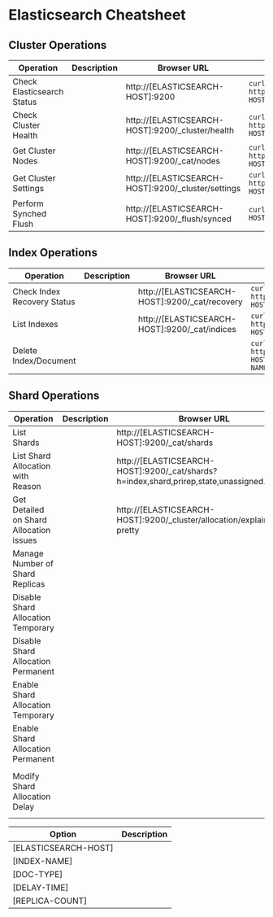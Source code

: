 # Elasticsearch Cheatsheet

## Cluster Operations
| Operation | Description |Browser URL | Curl Command | Responce |
| ----------|-------------|------------|--------------|----------|
| Check Elasticsearch Status || http://[ELASTICSEARCH-HOST]:9200 |``curl -XGET http://[ELASTICSEARCH-HOST]:9200``||
| Check Cluster Health || http://[ELASTICSEARCH-HOST]:9200/_cluster/health |``curl -XGET http://[ELASTICSEARCH-HOST]:9200/_cluster/health``||
| Get Cluster Nodes || http://[ELASTICSEARCH-HOST]:9200/_cat/nodes |``curl XGET http://[ELASTICSEARCH-HOST]:9200/_cat/nodes``||
| Get Cluster Settings || http://[ELASTICSEARCH-HOST]:9200/_cluster/settings |``curl -XGET http://[ELASTICSEARCH-HOST]:9200/_cluster/settings``||
| Perform Synched Flush || http://[ELASTICSEARCH-HOST]:9200/_flush/synced |``curl -XPOST "[ELASTICSEARCH-HOST]:9200/_flush/synced"``||

## Index Operations
| Operation | Description |Browser URL | Curl Command | Responce |
| ----------|-------------|------------|--------------|----------|
| Check Index Recovery Status || http://[ELASTICSEARCH-HOST]:9200/_cat/recovery |``curl -XGET http://[ELASTICSEARCH-HOST]:9200/_cat/recovery"``||
| List Indexes || http://[ELASTICSEARCH-HOST]:9200/_cat/indices |``curl -XGET http://[ELASTICSEARCH-HOST]:9200/_cat/indices``||
| Delete Index/Document |||``curl -XDELETE  http://[ELASTICSEARCH-HOST]:9200/[INDEX-NAME]/[DOC-TYPE]/[doc-id]``||

## Shard Operations
| Operation | Description |Browser URL | Curl Command | Responce |
| ----------|-------------|------------|--------------|----------|
| List Shards || http://[ELASTICSEARCH-HOST]:9200/_cat/shards |``curl -XGET http://[ELASTICSEARCH-HOST]:9200/_cat/shards``||
| List Shard Allocation with Reason || http://[ELASTICSEARCH-HOST]:9200/_cat/shards?h=index,shard,prirep,state,unassigned.reason |``curl -XGET http://[ELASTICSEARCH-HOST]:9200/_cat/shards?h=index,shard,prirep,state,unassigned.reason``||
| Get Detailed on Shard Allocation issues || http://[ELASTICSEARCH-HOST]:9200/_cluster/allocation/explain?pretty |``curl -XGET http://[ELASTICSEARCH-HOST]:9200/_cluster/allocation/explain?pretty``||
| Manage Number of Shard Replicas |||``curl -XPUT http://[ELASTICSEARCH-HOST]:9200/[INDEX-NAME]/_settings -H 'Content-Type: application/json' -d '{"number_of_replicas": [REPLICA-COUNT]}'``||
| Disable Shard Allocation Temporary |||``curl -XPUT http://[ELASTICSEARCH-HOST]:9200/_cluster/settings -H 'Content-Type: application/json' -d '{ "transient": {"cluster.routing.allocation.enable": "none"}}'``||
| Disable Shard Allocation Permanent |||``curl -XPUT http://[ELASTICSEARCH-HOST]:9200/_cluster/settings -H 'Content-Type: application/json' -d '{ "persistent": {"cluster.routing.allocation.enable": "none"}}'``||
| Enable Shard Allocation Temporary |||``curl -XPUT http://[ELASTICSEARCH-HOST]:9200/_cluster/settings -H 'Content-Type: application/json' -d '{ "transient": {"cluster.routing.allocation.enable": "null"}}'``||
| Enable Shard Allocation Permanent |||``curl -XPUT http://[ELASTICSEARCH-HOST]:9200/_cluster/settings -H 'Content-Type: application/json' -d '{ "persistent": {"cluster.routing.allocation.enable": "null"}}'``||
| Modify Shard Allocation Delay |||``curl -XPUT http://[ELASTICSEARCH-HOST]:9200/[INDEX-NAME]/_settings' -H 'Content-Type: application/json' -d '{"settings": {"index.unassigned.node_left.delayed_timeout": "[DELAY-TIME]s"}}'``||

| Option | Description |
|--------|-------------|
| [ELASTICSEARCH-HOST] | |
| [INDEX-NAME] | |
| [DOC-TYPE] | |
| [DELAY-TIME] | |
| [REPLICA-COUNT] | |
